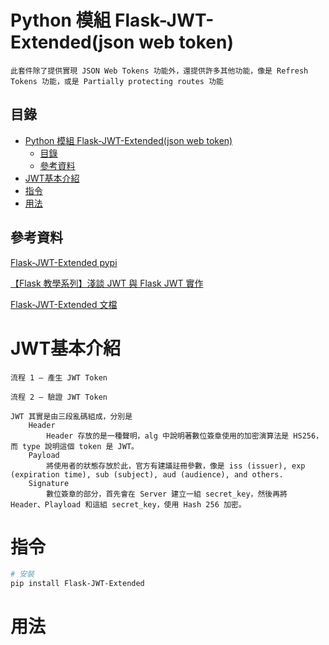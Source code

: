 # Python 模組 Flask-JWT-Extended(json web token)

```
此套件除了提供實現 JSON Web Tokens 功能外，還提供許多其他功能，像是 Refresh Tokens 功能，或是 Partially protecting routes 功能
```

## 目錄

- [Python 模組 Flask-JWT-Extended(json web token)](#python-模組-flask-jwt-extendedjson-web-token)
	- [目錄](#目錄)
	- [參考資料](#參考資料)
- [JWT基本介紹](#jwt基本介紹)
- [指令](#指令)
- [用法](#用法)

## 參考資料

[Flask-JWT-Extended pypi](https://pypi.org/project/Flask-JWT-Extended/)

[【Flask 教學系列】淺談 JWT 與 Flask JWT 實作](https://www.maxlist.xyz/2020/05/01/flask-jwt-extended/)

[Flask-JWT-Extended 文檔](https://flask-jwt-extended.readthedocs.io/en/stable/)

# JWT基本介紹

```
流程 1 – 產生 JWT Token

流程 2 – 驗證 JWT Token

JWT 其實是由三段亂碼組成，分別是
	Header
		Header 存放的是一種聲明，alg 中說明著數位簽章使用的加密演算法是 HS256，而 type 說明這個 token 是 JWT。
	Payload
		將使用者的狀態存放於此，官方有建議註冊參數，像是 iss (issuer), exp (expiration time), sub (subject), aud (audience), and others.
	Signature
		數位簽章的部分，首先會在 Server 建立一組 secret_key，然後再將 Header、Playload 和這組 secret_key，使用 Hash 256 加密。
```

# 指令

```bash
# 安裝
pip install Flask-JWT-Extended
```

# 用法

```Python
```
